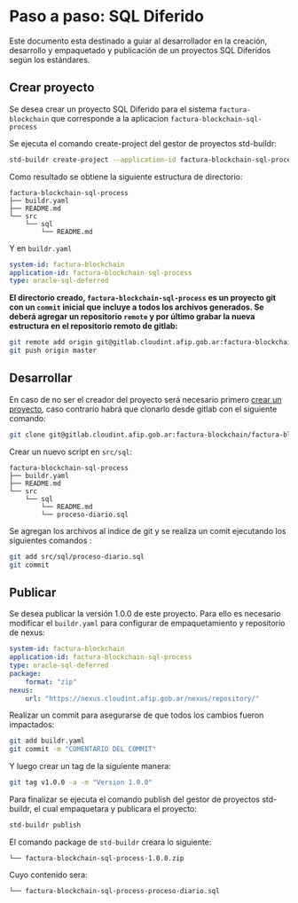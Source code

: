 # Paso a paso: SQL Diferido

Este documento esta destinado a guiar al desarrollador en la creación, desarrollo y empaquetado y publicación de un proyectos SQL Diferidos según los estándares.

## Crear proyecto

Se desea crear un proyecto SQL Diferido para el sistema `factura-blockchain` que corresponde a la aplicacion `factura-blockchain-sql-process`

Se ejecuta el comando create-project del gestor de proyectos std-buildr:

```bash
std-buildr create-project --application-id factura-blockchain-sql-process  --system-id factura-blockchain --type oracle-sql-deferred
```

Como resultado se obtiene la siguiente estructura de directorio:

```tree
factura-blockchain-sql-process
├── buildr.yaml
├── README.md
└── src
    └── sql
        └── README.md
```

Y en `buildr.yaml`

```yaml
system-id: factura-blockchain
application-id: factura-blockchain-sql-process
type: oracle-sql-deferred
```

**El directorio creado, `factura-blockchain-sql-process` es un proyecto git con un `commit` inicial que incluye a todos los archivos generados.  Se deberá agregar un repositorio `remote` y por último grabar la nueva estructura en el repositorio remoto de gitlab:**

```bash
git remote add origin git@gitlab.cloudint.afip.gob.ar:factura-blockchain/factura-blockchain-sql-process.git
git push origin master
```

## Desarrollar

En caso de no ser el creador del proyecto será necesario primero [crear un proyecto](#Crear-proyecto), caso contrario habrá que clonarlo desde gitlab con el siguiente comando:

```bash
git clone git@gitlab.cloudint.afip.gob.ar:factura-blockchain/factura-blockchain-sql-process.git
```

Crear un nuevo script en `src/sql`:

```tree
factura-blockchain-sql-process
├── buildr.yaml
├── README.md
└── src
    └── sql
        └── README.md
        └── proceso-diario.sql
```

Se agregan los archivos al indice de git y se realiza un comit ejecutando los siguientes comandos :

```bash
git add src/sql/proceso-diario.sql
git commit
```

## Publicar

Se desea publicar la versión 1.0.0 de este proyecto. Para ello es necesario modificar el `buildr.yaml` para configurar de empaquetamiento y repositorio de nexus:

```yaml
system-id: factura-blockchain
application-id: factura-blockchain-sql-process
type: oracle-sql-deferred
package:
    format: "zip"
nexus:
    url: "https://nexus.cloudint.afip.gob.ar/nexus/repository/"
```

Realizar un commit para asegurarse de que todos los cambios fueron impactados:

```bash
git add buildr.yaml
git commit -m "COMENTARIO DEL COMMIT"
```

Y luego crear un tag de la siguiente manera:

```bash
git tag v1.0.0 -a -m "Version 1.0.0"
```

Para finalizar se ejecuta el comando publish del gestor de proyectos std-buildr, el cual empaquetara y publicara el proyecto:

```bash
std-buildr publish
```

El comando package de `std-buildr` creara lo siguiente:

```tree
└── factura-blockchain-sql-process-1.0.0.zip
```

Cuyo contenido sera:

```tree
└── factura-blockchain-sql-process-proceso-diario.sql
```
